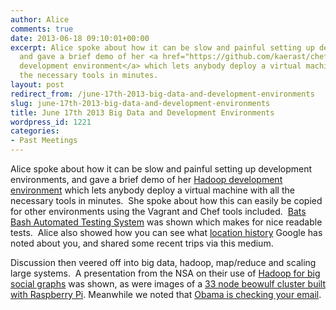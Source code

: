 ```yaml
---
author: Alice
comments: true
date: 2013-06-18 09:10:01+00:00
excerpt: Alice spoke about how it can be slow and painful setting up development environments,
  and gave a brief demo of her <a href="https://github.com/kaerast/chef-cdh-pseudocluster">Hadoop
  development environment</a> which lets anybody deploy a virtual machine with all
  the necessary tools in minutes.
layout: post
redirect_from: /june-17th-2013-big-data-and-development-environments
slug: june-17th-2013-big-data-and-development-environments
title: June 17th 2013 Big Data and Development Environments
wordpress_id: 1221
categories:
- Past Meetings
---
```


Alice spoke about how it can be slow and painful setting up development environments, and gave a brief demo of her [Hadoop development environment](https://github.com/kaerast/chef-cdh-pseudocluster) which lets anybody deploy a virtual machine with all the necessary tools in minutes.  She spoke about how this can easily be copied for other environments using the Vagrant and Chef tools included.  [Bats Bash Automated Testing System](https://github.com/sstephenson/bats) was shown which makes for nice readable tests.  Alice also showed how you can see what [location history](https://maps.google.com/locationhistory/b/0/) Google has noted about you, and shared some recent trips via this medium.

Discussion then veered off into big data, hadoop, map/reduce and scaling large systems.  A presentation from the NSA on their use of [Hadoop for big social graphs](http://www.pdl.cmu.edu/SDI/2013/slides/big_graph_nsa_rd_2013_56002v1.pdf) was shown, as were images of a [33 node beowulf cluster built with Raspberry Pi](http://hackaday.com/2013/05/21/33-node-beowulf-cluster-built-with-raspberry-pi/). Meanwhile we noted that [Obama is checking your email](http://obamaischeckingyouremail.tumblr.com/).
